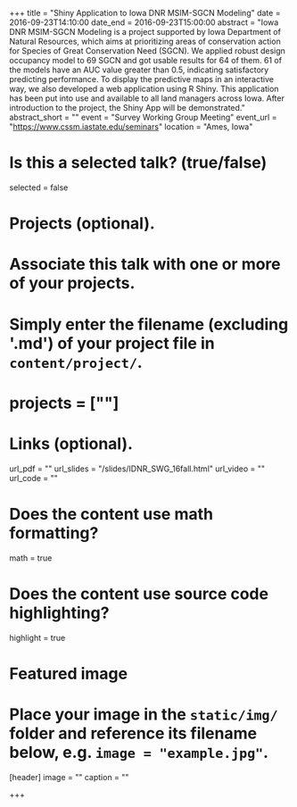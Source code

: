 +++
title = "Shiny Application to Iowa DNR MSIM-SGCN Modeling"
date = 2016-09-23T14:10:00
date_end = 2016-09-23T15:00:00
abstract = "Iowa DNR MSIM-SGCN Modeling is a project supported by Iowa Department of Natural Resources, which aims at prioritizing areas of conservation action for Species of Great Conservation Need (SGCN). We applied robust design occupancy model to 69 SGCN and got usable results for 64 of them. 61 of the models have an AUC value greater than 0.5, indicating satisfactory predicting performance. To display the predictive maps in an interactive way, we also developed a web application using R Shiny. This application has been put into use and available to all land managers across Iowa. After introduction to the project, the Shiny App will be demonstrated."
abstract_short = ""
event = "Survey Working Group Meeting"
event_url = "https://www.cssm.iastate.edu/seminars"
location = "Ames, Iowa"

# Is this a selected talk? (true/false)
selected = false

# Projects (optional).
#   Associate this talk with one or more of your projects.
#   Simply enter the filename (excluding '.md') of your project file in `content/project/`.
# projects = [""]

# Links (optional).
url_pdf = ""
url_slides = "/slides/IDNR_SWG_16fall.html"
url_video = ""
url_code = ""

# Does the content use math formatting?
math = true

# Does the content use source code highlighting?
highlight = true

# Featured image
# Place your image in the `static/img/` folder and reference its filename below, e.g. `image = "example.jpg"`.
[header]
image = ""
caption = ""

+++